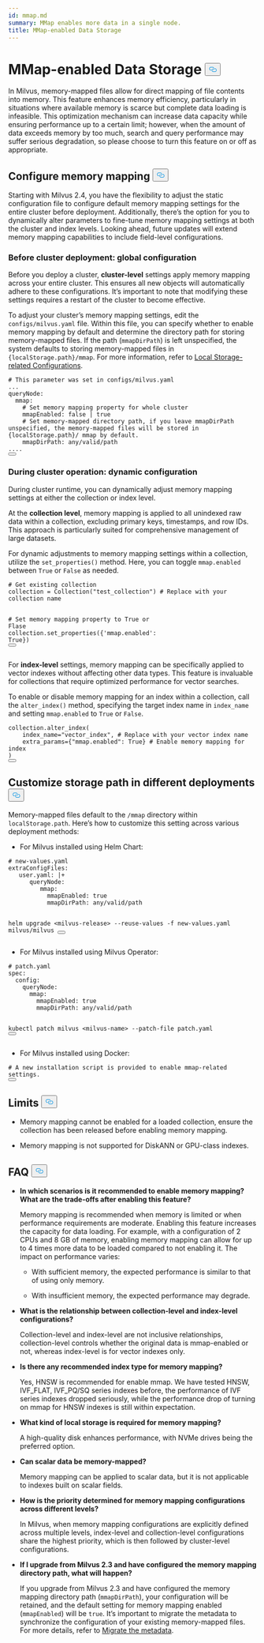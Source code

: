 ```yaml
---
id: mmap.md
summary: MMap enables more data in a single node.
title: MMap-enabled Data Storage
---
```


<h1 id="MMap-enabled-Data-Storage" class="common-anchor-header">MMap-enabled Data Storage
    <button data-href="#MMap-enabled-Data-Storage" class="anchor-icon">
      <svg
        aria-hidden="true"
        focusable="false"
        height="20"
        version="1.1"
        viewBox="0 0 16 16"
        width="16"
      >
        <path
          fill="#0092E4"
          fill-rule="evenodd"
          d="M4 9h1v1H4c-1.5 0-3-1.69-3-3.5S2.55 3 4 3h4c1.45 0 3 1.69 3 3.5 0 1.41-.91 2.72-2 3.25V8.59c.58-.45 1-1.27 1-2.09C10 5.22 8.98 4 8 4H4c-.98 0-2 1.22-2 2.5S3 9 4 9zm9-3h-1v1h1c1 0 2 1.22 2 2.5S13.98 12 13 12H9c-.98 0-2-1.22-2-2.5 0-.83.42-1.64 1-2.09V6.25c-1.09.53-2 1.84-2 3.25C6 11.31 7.55 13 9 13h4c1.45 0 3-1.69 3-3.5S14.5 6 13 6z"
        ></path>
      </svg>
    </button></h1><p>In Milvus, memory-mapped files allow for direct mapping of file contents into memory. This feature enhances memory efficiency, particularly in situations where available memory is scarce but complete data loading is infeasible. This optimization mechanism can increase data capacity while ensuring performance up to a certain limit; however, when the amount of data exceeds memory by too much, search and query performance may suffer serious degradation, so please choose to turn this feature on or off as appropriate.</p>
<h2 id="Configure-memory-mapping" class="common-anchor-header">Configure memory mapping
    <button data-href="#Configure-memory-mapping" class="anchor-icon">
      <svg
        aria-hidden="true"
        focusable="false"
        height="20"
        version="1.1"
        viewBox="0 0 16 16"
        width="16"
      >
        <path
          fill="#0092E4"
          fill-rule="evenodd"
          d="M4 9h1v1H4c-1.5 0-3-1.69-3-3.5S2.55 3 4 3h4c1.45 0 3 1.69 3 3.5 0 1.41-.91 2.72-2 3.25V8.59c.58-.45 1-1.27 1-2.09C10 5.22 8.98 4 8 4H4c-.98 0-2 1.22-2 2.5S3 9 4 9zm9-3h-1v1h1c1 0 2 1.22 2 2.5S13.98 12 13 12H9c-.98 0-2-1.22-2-2.5 0-.83.42-1.64 1-2.09V6.25c-1.09.53-2 1.84-2 3.25C6 11.31 7.55 13 9 13h4c1.45 0 3-1.69 3-3.5S14.5 6 13 6z"
        ></path>
      </svg>
    </button></h2><p>Starting with Milvus 2.4, you have the flexibility to adjust the static configuration file to configure default memory mapping settings for the entire cluster before deployment. Additionally, there’s the option for you to dynamically alter parameters to fine-tune memory mapping settings at both the cluster and index levels. Looking ahead, future updates will extend memory mapping capabilities to include field-level configurations.</p>
<h3 id="Before-cluster-deployment-global-configuration" class="common-anchor-header">Before cluster deployment: global configuration</h3><p>Before you deploy a cluster, <strong>cluster-level</strong> settings apply memory mapping across your entire cluster. This ensures all new objects will automatically adhere to these configurations. It’s important to note that modifying these settings requires a restart of the cluster to become effective.</p>
<p>To adjust your cluster’s memory mapping settings, edit the <code>configs/milvus.yaml</code> file. Within this file, you can specify whether to enable memory mapping by default and determine the directory path for storing memory-mapped files. If the path (<code>mmapDirPath</code>) is left unspecified, the system defaults to storing memory-mapped files in <code>{localStorage.path}/mmap</code>. For more information, refer to <a href="https://milvus.io/docs/configure_localstorage.md#localStoragepath">Local Storage-related Configurations</a>.</p>
<pre><code class="language-yaml"><span class="hljs-comment"># This parameter was set in configs/milvus.yaml</span>
...
queryNode:
  mmap:
    <span class="hljs-comment"># Set memory mapping property for whole cluster</span>
    mmapEnabled: false | true
    <span class="hljs-comment"># Set memory-mapped directory path, if you leave mmapDirPath unspecified, the memory-mapped files will be stored in {localStorage.path}/ mmap by default. </span>
    mmapDirPath: <span class="hljs-built_in">any</span>/valid/path 
....
<button class="copy-code-btn"></button></code></pre>
<h3 id="During-cluster-operation-dynamic-configuration" class="common-anchor-header">During cluster operation: dynamic configuration</h3><p>During cluster runtime, you can dynamically adjust memory mapping settings at either the collection or index level.</p>
<p>At the <strong>collection level</strong>, memory mapping is applied to all unindexed raw data within a collection, excluding primary keys, timestamps, and row IDs. This approach is particularly suited for comprehensive management of large datasets.</p>
<p>For dynamic adjustments to memory mapping settings within a collection, utilize the <code>set_properties()</code> method. Here, you can toggle <code>mmap.enabled</code> between <code>True</code> or <code>False</code> as needed.</p>
<pre><code class="language-python"><span class="hljs-comment"># Get existing collection</span>
collection = Collection(<span class="hljs-string">&quot;test_collection&quot;</span>) <span class="hljs-comment"># Replace with your collection name</span>

<span class="hljs-comment"># Set memory mapping property to True or Flase</span>
collection.set_properties({<span class="hljs-string">&#x27;mmap.enabled&#x27;</span>: <span class="hljs-literal">True</span>})
<button class="copy-code-btn"></button></code></pre>
<p>For <strong>index-level</strong> settings, memory mapping can be specifically applied to vector indexes without affecting other data types. This feature is invaluable for collections that require optimized performance for vector searches.</p>
<p>To enable or disable memory mapping for an index within a collection, call the <code>alter_index()</code> method, specifying the target index name in <code>index_name</code> and setting <code>mmap.enabled</code> to <code>True</code> or <code>False</code>.</p>
<pre><code class="language-python">collection.alter_index(
    index_name=<span class="hljs-string">&quot;vector_index&quot;</span>, <span class="hljs-comment"># Replace with your vector index name</span>
    extra_params={<span class="hljs-string">&quot;mmap.enabled&quot;</span>: <span class="hljs-literal">True</span>} <span class="hljs-comment"># Enable memory mapping for index</span>
)
<button class="copy-code-btn"></button></code></pre>
<h2 id="Customize-storage-path-in-different-deployments" class="common-anchor-header">Customize storage path in different deployments
    <button data-href="#Customize-storage-path-in-different-deployments" class="anchor-icon">
      <svg
        aria-hidden="true"
        focusable="false"
        height="20"
        version="1.1"
        viewBox="0 0 16 16"
        width="16"
      >
        <path
          fill="#0092E4"
          fill-rule="evenodd"
          d="M4 9h1v1H4c-1.5 0-3-1.69-3-3.5S2.55 3 4 3h4c1.45 0 3 1.69 3 3.5 0 1.41-.91 2.72-2 3.25V8.59c.58-.45 1-1.27 1-2.09C10 5.22 8.98 4 8 4H4c-.98 0-2 1.22-2 2.5S3 9 4 9zm9-3h-1v1h1c1 0 2 1.22 2 2.5S13.98 12 13 12H9c-.98 0-2-1.22-2-2.5 0-.83.42-1.64 1-2.09V6.25c-1.09.53-2 1.84-2 3.25C6 11.31 7.55 13 9 13h4c1.45 0 3-1.69 3-3.5S14.5 6 13 6z"
        ></path>
      </svg>
    </button></h2><p>Memory-mapped files default to the <code>/mmap</code> directory within <code>localStorage.path</code>. Here’s how to customize this setting across various deployment methods:</p>
<ul>
<li>For Milvus installed using Helm Chart:</li>
</ul>
<pre><code class="language-bash"><span class="hljs-comment"># new-values.yaml</span>
extraConfigFiles:
   user.yaml: |+
      queryNode:
         mmap:
           mmapEnabled: <span class="hljs-literal">true</span>
           mmapDirPath: any/valid/path
        
helm upgrade &lt;milvus-release&gt; --reuse-values -f new-values.yaml milvus/milvus
<button class="copy-code-btn"></button></code></pre>
<ul>
<li>For Milvus installed using Milvus Operator:</li>
</ul>
<pre><code class="language-bash"><span class="hljs-comment"># patch.yaml</span>
spec:
  config:
    queryNode:
      mmap:
        mmapEnabled: <span class="hljs-literal">true</span>
        mmapDirPath: any/valid/path
      
 kubectl patch milvus &lt;milvus-name&gt; --patch-file patch.yaml
<button class="copy-code-btn"></button></code></pre>
<ul>
<li>For Milvus installed using Docker:</li>
</ul>
<pre><code class="language-bash"><span class="hljs-comment"># A new installation script is provided to enable mmap-related settings.</span>
<button class="copy-code-btn"></button></code></pre>
<h2 id="Limits" class="common-anchor-header">Limits
    <button data-href="#Limits" class="anchor-icon">
      <svg
        aria-hidden="true"
        focusable="false"
        height="20"
        version="1.1"
        viewBox="0 0 16 16"
        width="16"
      >
        <path
          fill="#0092E4"
          fill-rule="evenodd"
          d="M4 9h1v1H4c-1.5 0-3-1.69-3-3.5S2.55 3 4 3h4c1.45 0 3 1.69 3 3.5 0 1.41-.91 2.72-2 3.25V8.59c.58-.45 1-1.27 1-2.09C10 5.22 8.98 4 8 4H4c-.98 0-2 1.22-2 2.5S3 9 4 9zm9-3h-1v1h1c1 0 2 1.22 2 2.5S13.98 12 13 12H9c-.98 0-2-1.22-2-2.5 0-.83.42-1.64 1-2.09V6.25c-1.09.53-2 1.84-2 3.25C6 11.31 7.55 13 9 13h4c1.45 0 3-1.69 3-3.5S14.5 6 13 6z"
        ></path>
      </svg>
    </button></h2><ul>
<li><p>Memory mapping cannot be enabled for a loaded collection, ensure the collection has been released before enabling memory mapping.</p></li>
<li><p>Memory mapping is not supported for DiskANN or GPU-class indexes.</p></li>
</ul>
<h2 id="FAQ" class="common-anchor-header">FAQ
    <button data-href="#FAQ" class="anchor-icon">
      <svg
        aria-hidden="true"
        focusable="false"
        height="20"
        version="1.1"
        viewBox="0 0 16 16"
        width="16"
      >
        <path
          fill="#0092E4"
          fill-rule="evenodd"
          d="M4 9h1v1H4c-1.5 0-3-1.69-3-3.5S2.55 3 4 3h4c1.45 0 3 1.69 3 3.5 0 1.41-.91 2.72-2 3.25V8.59c.58-.45 1-1.27 1-2.09C10 5.22 8.98 4 8 4H4c-.98 0-2 1.22-2 2.5S3 9 4 9zm9-3h-1v1h1c1 0 2 1.22 2 2.5S13.98 12 13 12H9c-.98 0-2-1.22-2-2.5 0-.83.42-1.64 1-2.09V6.25c-1.09.53-2 1.84-2 3.25C6 11.31 7.55 13 9 13h4c1.45 0 3-1.69 3-3.5S14.5 6 13 6z"
        ></path>
      </svg>
    </button></h2><ul>
<li><p><strong>In which scenarios is it recommended to enable memory mapping? What are the trade-offs after enabling this feature?</strong></p>
<p>Memory mapping is recommended when memory is limited or when performance requirements are moderate. Enabling this feature increases the capacity for data loading. For example, with a configuration of 2 CPUs and 8 GB of memory, enabling memory mapping can allow for up to 4 times more data to be loaded compared to not enabling it. The impact on performance varies:</p>
<ul>
<li><p>With sufficient memory, the expected performance is similar to that of using only memory.</p></li>
<li><p>With insufficient memory, the expected performance may degrade.</p></li>
</ul></li>
<li><p><strong>What is the relationship between collection-level and index-level configurations?</strong></p>
<p>Collection-level and index-level are not inclusive relationships, collection-level controls whether the original data is mmap-enabled or not, whereas index-level is for vector indexes only.</p></li>
<li><p><strong>Is there any recommended index type for memory mapping?</strong></p>
<p>Yes, HNSW is recommended for enable mmap. We have tested HNSW, IVF_FLAT, IVF_PQ/SQ series indexes before, the performance of IVF series indexes dropped seriously, while the performance drop of turning on mmap for HNSW indexes is still within expectation.</p></li>
<li><p><strong>What kind of local storage is required for memory mapping?</strong></p>
<p>A high-quality disk enhances performance, with NVMe drives being the preferred option.</p></li>
<li><p><strong>Can scalar data be memory-mapped?</strong></p>
<p>Memory mapping can be applied to scalar data, but it is not applicable to indexes built on scalar fields.</p></li>
<li><p><strong>How is the priority determined for memory mapping configurations across different levels?</strong></p>
<p>In Milvus, when memory mapping configurations are explicitly defined across multiple levels, index-level and collection-level configurations share the highest priority, which is then followed by cluster-level configurations.</p></li>
<li><p><strong>If I upgrade from Milvus 2.3 and have configured the memory mapping directory path, what will happen?</strong></p>
<p>If you upgrade from Milvus 2.3 and have configured the memory mapping directory path (<code>mmapDirPath</code>), your configuration will be retained, and the default setting for memory mapping enabled (<code>mmapEnabled</code>) will be <code>true</code>. It’s important to migrate the metadata to synchronize the configuration of your existing memory-mapped files. For more details, refer to <a href="https://milvus.io/docs/upgrade_milvus_standalone-docker.md#Migrate-the-metadata">Migrate the metadata</a>.</p></li>
</ul>
